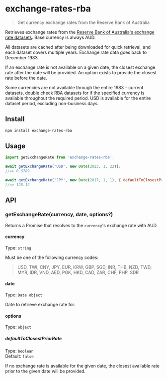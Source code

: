 # exchange-rates-rba

>  Get currency exchange rates from the Reserve Bank of Australia

Retrieves exchange rates from the [Reserve Bank of Australia's exchange rate datasets](https://www.rba.gov.au/statistics/historical-data.html#exchange-rates). Base currency is always AUD.

All datasets are cached after being downloaded for quick retrieval, and each dataset covers multiple years. Exchange rate data goes back to December 1983.

If an exchange rate is not available on a given date, the closest exchange rate after the date will be provided. An option exists to provide the closest rate before the date.

Some currencies are not available through the entire 1983 – current datasets, double check RBA datasets for if the specified currency is available throughout the required period. USD is available for the entire dataset period, excluding non-business days.

## Install

```sh
npm install exchange-rates-rba
```

## Usage

```js
import getExchangeRate from 'exchange-rates-rba';

await getExchangeRate('USD', new Date(2023, 1, 22));
//=> 0.6789

await getExchangeRate('JPY', new Date(2017, 1, 1), { defaultToClosestPriorRate: true });
//=> 128.12

```

## API

### getExchangeRate(currency, date, options?)

Returns a Promise that resolves to the `currency`'s exchange rate with AUD. 

#### currency

Type: `string`

Must be one of the following currency codes:

> USD, TWI, CNY, JPY, EUR, KRW, GBP, SGD, INR, THB, NZD, TWD, MYR, IDR, VND, AED, PGK, HKD, CAD, ZAR, CHF, PHP, SDR

#### date

Type: `Date object`

Date to retrieve exchange rate for.

#### options

Type: `object`

##### defaultToClosestPriorRate

Type: `boolean`\
Default: `false`

If no exchange rate is available for the given date, the closest available rate prior to the given date will be provided.
